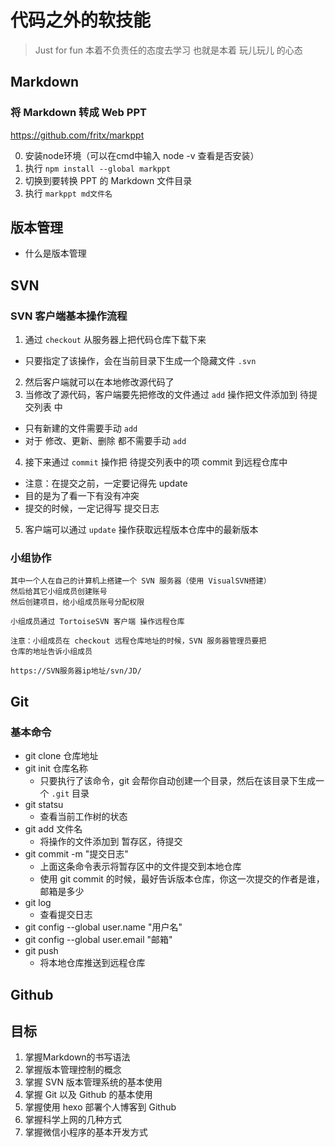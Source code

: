 ﻿# 代码之外的软技能

> Just for fun
> 本着不负责任的态度去学习
> 也就是本着 玩儿玩儿 的心态

## Markdown

### 将 Markdown 转成 Web PPT

https://github.com/fritx/markppt

0. 安装node环境（可以在cmd中输入 node -v 查看是否安装）
1. 执行 `npm install --global markppt`
2. 切换到要转换 PPT 的 Markdown 文件目录
3. 执行 `markppt md文件名`

## 版本管理

- 什么是版本管理

## SVN

### SVN 客户端基本操作流程

1. 通过 `checkout` 从服务器上把代码仓库下载下来
  - 只要指定了该操作，会在当前目录下生成一个隐藏文件 `.svn`
2. 然后客户端就可以在本地修改源代码了
3. 当修改了源代码，客户端要先把修改的文件通过 `add` 操作把文件添加到 待提交列表 中
  - 只有新建的文件需要手动 `add`
  - 对于 修改、更新、删除 都不需要手动 `add`
4. 接下来通过 `commit` 操作把 待提交列表中的项 commit 到远程仓库中
  - 注意：在提交之前，一定要记得先 update
  - 目的是为了看一下有没有冲突
  - 提交的时候，一定记得写 提交日志
5. 客户端可以通过 `update` 操作获取远程版本仓库中的最新版本

### 小组协作

```
其中一个人在自己的计算机上搭建一个 SVN 服务器（使用 VisualSVN搭建）
然后给其它小组成员创建账号
然后创建项目，给小组成员账号分配权限

小组成员通过 TortoiseSVN 客户端 操作远程仓库

注意：小组成员在 checkout 远程仓库地址的时候，SVN 服务器管理员要把
仓库的地址告诉小组成员

https://SVN服务器ip地址/svn/JD/
```

## Git

### 基本命令

- git clone 仓库地址
- git init 仓库名称
  + 只要执行了该命令，git 会帮你自动创建一个目录，然后在该目录下生成一个 `.git` 目录
- git statsu
  + 查看当前工作树的状态
- git add 文件名
  + 将操作的文件添加到 暂存区，待提交
- git commit -m "提交日志"
  + 上面这条命令表示将暂存区中的文件提交到本地仓库
  + 使用 git commit 的时候，最好告诉版本仓库，你这一次提交的作者是谁，邮箱是多少
- git log
  + 查看提交日志
- git config --global user.name "用户名"
- git config --global user.email "邮箱"
- git push
  + 将本地仓库推送到远程仓库

## Github

## 目标

1. 掌握Markdown的书写语法
2. 掌握版本管理控制的概念
3. 掌握 SVN 版本管理系统的基本使用
4. 掌握 Git 以及 Github 的基本使用
5. 掌握使用 hexo 部署个人博客到 Github
6. 掌握科学上网的几种方式
7. 掌握微信小程序的基本开发方式
